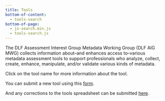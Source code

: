 ```yaml
---
title: Tools
bottom-of-content:
  - tools-search
bottom-of-page:
  - js-search.min.js
  - tools-search.js
---
```


The DLF Assessment Interest Group Metadata Working Group (DLF AIG MWG) collects information about–and enhances access to–various metadata assessment tools to support professionals who analyze, collect, create, enhance, manipulate, and/or validate various kinds of metadata.

Click on the tool name for more information about the tool.

You can submit a new tool using this [form](https://docs.google.com/forms/d/e/1FAIpQLSemJk1E-RMlvLEespgPd1YLdsQxXyE1FRd14BG2oKcLzMKNig/viewform).

And any corrections to the tools spreadsheet can be submitted [here](https://docs.google.com/forms/d/e/1FAIpQLSdzilaPYNy6iUpoDyl-6_x_K9iw9ZDz5ApQvHrvRNfuJCKeNw/viewform).
